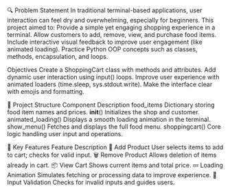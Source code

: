 🔍 Problem Statement
In traditional terminal-based applications, user interaction can feel dry and overwhelming, especially for beginners. This project aimed to:
Provide a simple yet engaging shopping experience in a terminal.
Allow customers to add, remove, view, and purchase food items.
Include interactive visual feedback to improve user engagement (like animated loading).
Practice Python OOP concepts such as classes, methods, encapsulation, and loops.


Objectives
Create a ShoppingCart class with methods and attributes.
Add dynamic user interaction using input() loops.
Improve user experience with animated loaders (time.sleep, sys.stdout.write).
Make the interface clear with emojis and formatting.



🧱 Project Structure
Component	Description
food_items	Dictionary storing food item names and prices.
__init__()	Initializes the shop and customer.
animated_loading()	Displays a smooth loading animation in the terminal.
show_menu()	Fetches and displays the full food menu.
shoppingcart()	Core logic handling user input and operations.



🧠 Key Features
Feature	Description
🛒 Add Product	User selects items to add to cart; checks for valid input.
🗑️ Remove Product	Allows deletion of items already in cart.
📦 View Cart	Shows current items and total price.
💤 Loading Animation	Simulates fetching or processing data to improve experience.
🧠 Input Validation	Checks for invalid inputs and guides users.